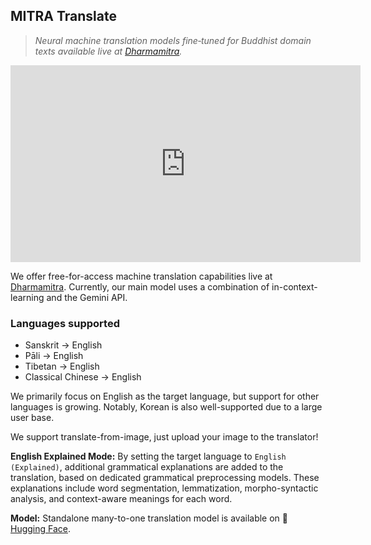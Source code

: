 ## MITRA Translate

> *Neural machine translation models fine‑tuned for Buddhist domain texts available live at [Dharmamitra](https://dharmamitra.org).*  
<div align="center">
  <iframe width="560" height="315" src="https://www.youtube.com/embed/jt2-ZDRahOQ" title="YouTube video player" frameborder="0" allow="accelerometer; autoplay; clipboard-write; encrypted-media; gyroscope; picture-in-picture; web-share" allowfullscreen></iframe>
</div>

We offer free-for-access machine translation capabilities live at [Dharmamitra](https://dharmanexus.org). Currently, our main model uses a combination of in-context-learning and the Gemini API. 

### Languages supported
- Sanskrit → English
- Pāli → English
- Tibetan → English
- Classical Chinese → English

We primarily focus on English as the target language, but support for other languages is growing. Notably, Korean is also well-supported due to a large user base.

We support translate-from-image, just upload your image to the translator!  

**English Explained Mode:** 
By setting the target language to `English (Explained)`, additional grammatical explanations are added to the translation, based on dedicated grammatical preprocessing models. These explanations include word segmentation, lemmatization, morpho-syntactic analysis, and context-aware meanings for each word.

**Model:** Standalone many-to-one translation model is available on 🤗 [Hugging Face](https://huggingface.co/buddhist-nlp/gemma-2-mitra-it). 